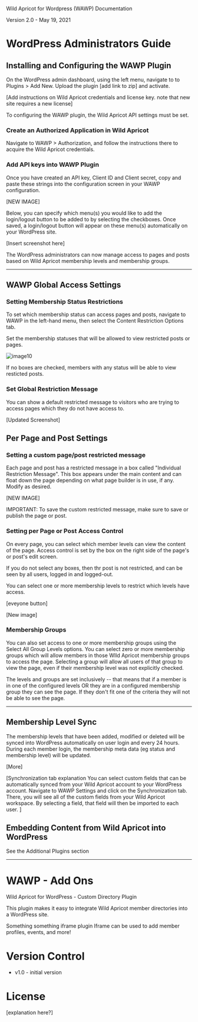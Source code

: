 Wild Apricot for Wordpress (WAWP) Documentation

Version 2.0 - May 19, 2021

# WordPress Administrators Guide

## Installing and Configuring the WAWP Plugin

On the WordPress admin dashboard, using the left menu, navigate to to Plugins > Add New. Upload the plugin [add link to zip] and activate.

 [Add instructions on Wild Apricot credentials and license key. note that new site requires a new license]

To configuring the WAWP plugin, the Wild Apricot API settings must be set.

### Create an Authorized Application in Wild Apricot

Navigate to WAWP > Authorization, and follow the instructions there to acquire the Wild Apricot credentials.

### Add API keys into WAWP Plugin

Once you have created an API key, Client ID and Client secret, copy and paste these strings into the configuration screen in your WAWP configuration.

[NEW IMAGE]

Below, you can specify which menu(s) you would like to add the login/logout button to be added to by selecting the checkboxes. Once saved, a login/logout button will appear on these menu(s) automatically on your WordPress site.

[Insert screenshot here]

The WordPress administrators can now manage access to pages and posts based on Wild Apricot membership levels and membership groups.

***

## WAWP Global Access Settings

### Setting Membership Status Restrictions

To set which membership status can access pages and posts, navigate to WAWP in the left-hand menu, then select the Content Restriction Options tab.

Set the membership statuses that will be allowed to view restricted posts or pages.

![image10](https://user-images.githubusercontent.com/458134/110493595-c4471100-80c0-11eb-879c-598b7c9db7a4.png)

If no boxes are checked, members with any status will be able to view resticted posts.

### Set Global Restriction Message

You can show a default restricted message to visitors who are trying to access pages which they do not have access to.

[Updated Screenshot]

## Per Page and Post Settings

### Setting a custom page/post restricted message

Each page and post has a restricted message in a box called "Individual Restriction Message". This box appears under the main content and can float down the page depending on what page builder is in use, if any. Modify as desired.

[NEW IMAGE]

IMPORTANT: To save the custom restricted message, make sure to save or publish the page or post.

### Setting per Page or Post Access Control

On every page, you can select which member levels can view the content of the page. Access control is set by the box on the right side of the page's or post's edit screen.

If you do not select any boxes, then thr post is not restricted, and can be seen by all users, logged in and logged-out.

You can select one or more membership levels to restrict which levels have access. 

[eveyone button]

[New image]

### Membership Groups

You can also set access to one or more membership groups using the Select All Group Levels options. You can select zero or more membership groups which will allow members in those WIld Apricot membership groups to access the page. Selecting a group will allow all users of that group to view the page, even if their membership level was not explicitly checked.

The levels and groups are set inclusively -- that means that if a member is in one of the configured levels OR they are in a configured membership group they can see the page. If they don't fit one of the criteria they will not be able to see the page. 

***

## Membership Level Sync

The membership levels that have been added, modified or deleted will be synced into WordPress automatically on user login and every 24 hours. During each member login, the membership meta data (eg status and membership level) will be updated.

[More]

[Synchronization tab explanation
You can select custom fields that can be automatically synced from your Wild Apricot account to your WordPress account. Navigate to WAWP Settings and click on the Synchronization tab. There, you will see all of the custom fields from your Wild Apricot workspace. By selecting a field, that field will then be imported to each user. ]

## Embedding Content from Wild Apricot into WordPress

See the Additional Plugins section

***

# WAWP - Add Ons
Wild Apricot for WordPress - Custom Directory Plugin

This plugin makes it easy to integrate Wild Apricot member directories into a WordPress site.

Something something iframe plugin
Iframe can be used to add member profiles, events, and more!


# Version Control
- v1.0 - initial version

# License
[explanation here?]

